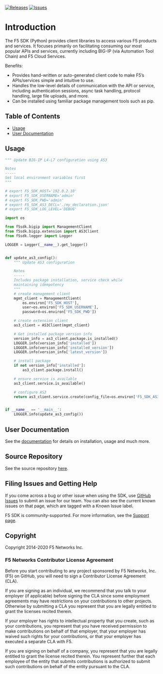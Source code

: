 [![Releases](https://img.shields.io/github/release/f5devcentral/f5-sdk-python.svg)](https://github.com/f5devcentral/f5-sdk-python/releases)
[![Issues](https://img.shields.io/github/issues/f5devcentral/f5-sdk-python.svg)](https://github.com/f5devcentral/f5-sdk-python/issues)

# Introduction

The F5 SDK (Python) provides client libraries to access various F5 products and services. It focuses primarily on facilitating consuming our most popular APIs and services, currently including BIG-IP (via Automation Tool Chain) and F5 Cloud Services.

Benefits:

- Provides hand-written or auto-generated client code to make F5’s APIs/services simple and intuitive to use.
- Handles the low-level details of communication with the API or service, including authentication sessions, async task handling, protocol handling, large file uploads, and more.
- Can be installed using familiar package management tools such as pip.

## Table of Contents
- [Usage](#usage)
- [User Documentation](#user-documentation)

## Usage

```python
""" Update BIG-IP L4-L7 configuration using AS3

Notes
-----
Set local environment variables first
"""

# export F5_SDK_HOST='192.0.2.10'
# export F5_SDK_USERNAME='admin'
# export F5_SDK_PWD='admin'
# export F5_SDK_AS3_DECL='./my_declaration.json'
# export F5_SDK_LOG_LEVEL='DEBUG'

import os

from f5sdk.bigip import ManagementClient
from f5sdk.bigip.extension import AS3Client
from f5sdk.logger import Logger

LOGGER = Logger(__name__).get_logger()


def update_as3_config():
    """ Update AS3 configuration

    Notes
    -----
    Includes package installation, service check while
    maintaining idempotency
    """
    # create management client
    mgmt_client = ManagementClient(
        os.environ['F5_SDK_HOST'],
        user=os.environ['F5_SDK_USERNAME'],
        password=os.environ['F5_SDK_PWD'])

    # create extension client
    as3_client = AS3Client(mgmt_client)

    # Get installed package version info
    version_info = as3_client.package.is_installed()
    LOGGER.info(version_info['installed'])
    LOGGER.info(version_info['installed_version'])
    LOGGER.info(version_info['latest_version'])

    # install package
    if not version_info['installed']:
        as3_client.package.install()

    # ensure service is available
    as3_client.service.is_available()

    # configure AS3
    return as3_client.service.create(config_file=os.environ['F5_SDK_AS3_DECL'])


if __name__ == '__main__':
    LOGGER.info(update_as3_config())
```

## User Documentation

See the [documentation](https://clouddocs.f5.com/sdk/f5-sdk-python/) for details on installation, usage and much more.

## Source Repository

See the source repository [here](https://github.com/f5devcentral/f5-sdk-python).

## Filing Issues and Getting Help

If you come across a bug or other issue when using the SDK, use [GitHub Issues](https://github.com/f5devcentral/f5-sdk-python/issues) to submit an issue for our team.  You can also see the current known issues on that page, which are tagged with a Known Issue label.  

F5 SDK is community-supported. For more information, see the [Support page](SUPPORT.md).

## Copyright

Copyright 2014-2020 F5 Networks Inc.

### F5 Networks Contributor License Agreement

Before you start contributing to any project sponsored by F5 Networks, Inc. (F5) on GitHub, you will need to sign a Contributor License Agreement (CLA).  

If you are signing as an individual, we recommend that you talk to your employer (if applicable) before signing the CLA since some employment agreements may have restrictions on your contributions to other projects. Otherwise by submitting a CLA you represent that you are legally entitled to grant the licenses recited therein.  

If your employer has rights to intellectual property that you create, such as your contributions, you represent that you have received permission to make contributions on behalf of that employer, that your employer has waived such rights for your contributions, or that your employer has executed a separate CLA with F5.

If you are signing on behalf of a company, you represent that you are legally entitled to grant the license recited therein. You represent further that each employee of the entity that submits contributions is authorized to submit such contributions on behalf of the entity pursuant to the CLA.
